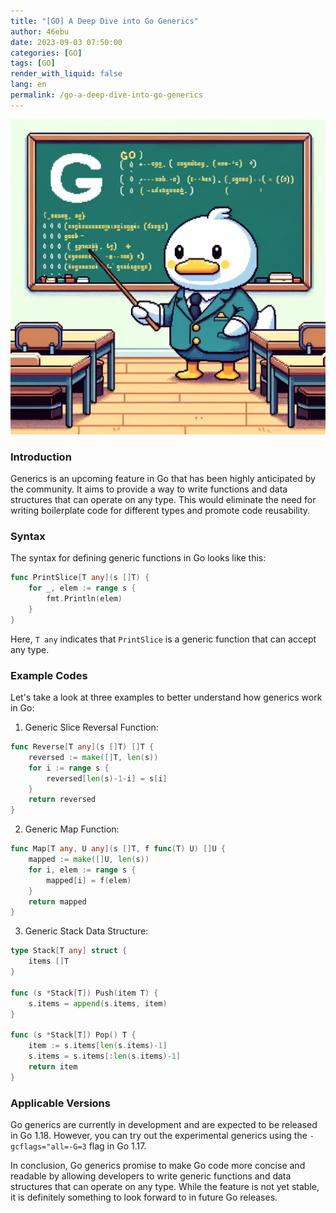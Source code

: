```yaml
---
title: "[GO] A Deep Dive into Go Generics"
author: 46ebu
date: 2023-09-03 07:50:00 
categories: [GO]
tags: [GO]
render_with_liquid: false
lang: en
permalink: /go-a-deep-dive-into-go-generics
---
```


![Intro](/assets/img/post/go.png)
### Introduction
Generics is an upcoming feature in Go that has been highly anticipated by the community. It aims to provide a way to write functions and data structures that can operate on any type. This would eliminate the need for writing boilerplate code for different types and promote code reusability.

### Syntax
The syntax for defining generic functions in Go looks like this:
```go
func PrintSlice[T any](s []T) {
    for _, elem := range s {
        fmt.Println(elem)
    }
}
```
Here, `T any` indicates that `PrintSlice` is a generic function that can accept any type.

### Example Codes
Let's take a look at three examples to better understand how generics work in Go:

1. Generic Slice Reversal Function:
```go
func Reverse[T any](s []T) []T {
    reversed := make([]T, len(s))
    for i := range s {
        reversed[len(s)-1-i] = s[i]
    }
    return reversed
}
```

2. Generic Map Function:
```go
func Map[T any, U any](s []T, f func(T) U) []U {
    mapped := make([]U, len(s))
    for i, elem := range s {
        mapped[i] = f(elem)
    }
    return mapped
}
```

3. Generic Stack Data Structure:
```go
type Stack[T any] struct {
    items []T
}

func (s *Stack[T]) Push(item T) {
    s.items = append(s.items, item)
}

func (s *Stack[T]) Pop() T {
    item := s.items[len(s.items)-1]
    s.items = s.items[:len(s.items)-1]
    return item
}
```

### Applicable Versions
Go generics are currently in development and are expected to be released in Go 1.18. However, you can try out the experimental generics using the `-gcflags="all=-G=3` flag in Go 1.17.

In conclusion, Go generics promise to make Go code more concise and readable by allowing developers to write generic functions and data structures that can operate on any type. While the feature is not yet stable, it is definitely something to look forward to in future Go releases.
